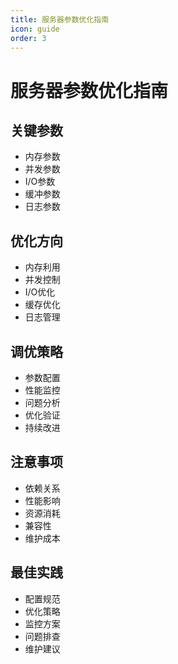 ```yaml
---
title: 服务器参数优化指南
icon: guide
order: 3
---
```


# 服务器参数优化指南

## 关键参数
- 内存参数
- 并发参数
- I/O参数
- 缓冲参数
- 日志参数

## 优化方向
- 内存利用
- 并发控制
- I/O优化
- 缓存优化
- 日志管理

## 调优策略
- 参数配置
- 性能监控
- 问题分析
- 优化验证
- 持续改进

## 注意事项
- 依赖关系
- 性能影响
- 资源消耗
- 兼容性
- 维护成本

## 最佳实践
- 配置规范
- 优化策略
- 监控方案
- 问题排查
- 维护建议
